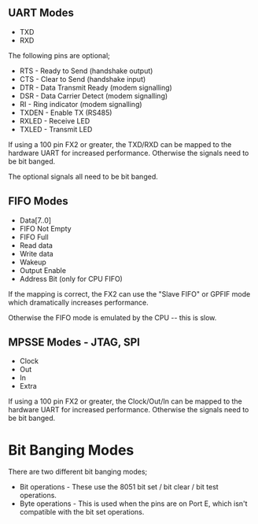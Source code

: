 
## UART Modes

 * TXD
 * RXD

The following pins are optional;

 * RTS - Ready to Send (handshake output)
 * CTS - Clear to Send (handshake input)
 * DTR - Data Transmit Ready (modem signalling)
 * DSR - Data Carrier Detect (modem signalling)
 * RI  - Ring indicator (modem signalling)
 * TXDEN - Enable TX (RS485)
 * RXLED - Receive LED
 * TXLED - Transmit LED

If using a 100 pin FX2 or greater, the TXD/RXD can be mapped to the hardware
UART for increased performance. Otherwise the signals need to be bit banged.

The optional signals all need to be bit banged.

## FIFO Modes

 * Data[7..0]
 * FIFO Not Empty
 * FIFO Full
 * Read data
 * Write data
 * Wakeup
 * Output Enable
 * Address Bit (only for CPU FIFO)

If the mapping is correct, the FX2 can use the "Slave FIFO" or GPFIF mode which
dramatically increases performance.

Otherwise the FIFO mode is emulated by the CPU -- this is slow.

## MPSSE Modes - JTAG, SPI

 * Clock
 * Out
 * In
 * Extra

If using a 100 pin FX2 or greater, the Clock/Out/In can be mapped to the
hardware UART for increased performance. Otherwise the signals need to be bit
banged.


# Bit Banging Modes

There are two different bit banging modes;

 * Bit operations - These use the 8051 bit set / bit clear / bit test operations.
 * Byte operations - This is used when the pins are on Port E, which isn't compatible with the bit set operations.

